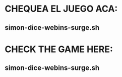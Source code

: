 # CHEQUEA EL JUEGO ACA: 
## simon-dice-webins-surge.sh

# CHECK THE GAME HERE: 
## simon-dice-webins-surge.sh
